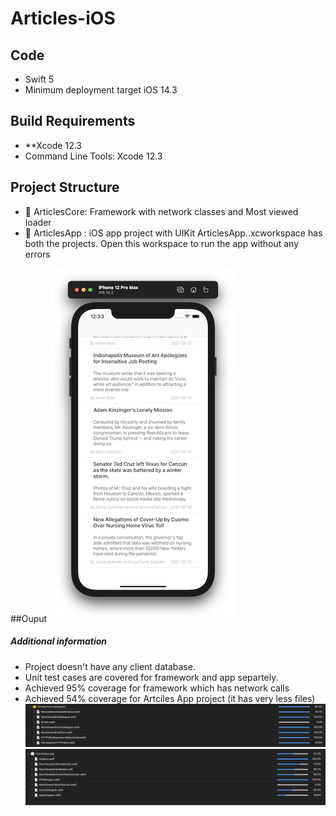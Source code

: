 # Articles-iOS

## Code
- Swift 5
- Minimum deployment target iOS 14.3

## Build Requirements
 - **Xcode 12.3
 - Command Line Tools: Xcode 12.3

## Project Structure
- 📁 ArticlesCore:  Framework with network classes and Most viewed loader
- 📁 ArticlesApp : iOS app project with UIKit
ArticlesApp..xcworkspace has both the projects. Open this workspace to run the app without any errors

##Ouput
![alt text](https://github.com/arun6207/Articles-iOS/blob/main/image-output.png)
##### Additional information
- Project doesn't have any client database.
- Unit test cases are covered for framework and app separtely. 
- Achieved 95% coverage for framework which has network calls 
- Achieved  54% coverage for Artciles App project (it has very less files)
![alt text](https://github.com/arun6207/Articles-iOS/blob/main/image_framework_coverage.png)
![alt text](https://github.com/arun6207/Articles-iOS/blob/main/image_app_coverage.png)


